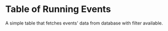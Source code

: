 #  Table of Running Events

A simple table that fetches events' data from database with filter available.
